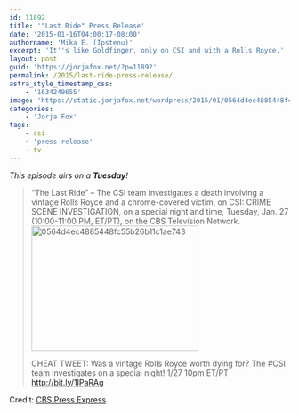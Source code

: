 ```yaml
---
id: 11892
title: '"Last Ride" Press Release'
date: '2015-01-16T04:00:17-08:00'
authorname: 'Mika E. (Ipstenu)'
excerpt: 'It''s like Goldfinger, only on CSI and with a Rolls Royce.'
layout: post
guid: 'https://jorjafox.net/?p=11892'
permalink: /2015/last-ride-press-release/
astra_style_timestamp_css:
    - '1634249655'
image: 'https://static.jorjafox.net/wordpress/2015/01/0564d4ec4885448fc55b26b11c1ae743.png'
categories:
    - 'Jorja Fox'
tags:
    - csi
    - 'press release'
    - tv
---
```


_This episode airs on a **Tuesday**!_

<blockquote>“The Last Ride” – The CSI team investigates a death involving a vintage Rolls Royce and a chrome-covered victim, on CSI: CRIME SCENE INVESTIGATION, on a special night and time, Tuesday, Jan. 27 (10:00-11:00 PM, ET/PT), on the CBS Television Network.

<img src="//static.jorjafox.net/wordpress/2015/01/0564d4ec4885448fc55b26b11c1ae743-300x225.png" alt="0564d4ec4885448fc55b26b11c1ae743" width="300" height="225" class="aligncenter size-medium wp-image-11893" />

CHEAT TWEET:  Was a vintage Rolls Royce worth dying for? The  #CSI team investigates on a special night! 1/27 10pm ET/PT http://bit.ly/1IPaRAg</blockquote>



Credit: <a href="http://www.cbspressexpress.com/cbs-entertainment/releases/view?id=41719">CBS Press Express</a>

